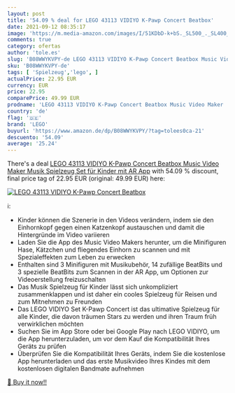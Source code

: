 ```yaml
---
layout: post
title: '54.09 % deal for LEGO 43113 VIDIYO K-Pawp Concert Beatbox'
date: 2021-09-12 08:35:17
image: 'https://m.media-amazon.com/images/I/51KDbD-k+bS._SL500_._SL400_.jpg'
comments: true
category: ofertas
author: 'tole.es'
slug: 'B08WWYKVPY-de LEGO 43113 VIDIYO K-Pawp Concert Beatbox Music Video Maker...'
sku: 'B08WWYKVPY-de'
tags: [ 'Spielzeug','lego', ]
actualPrice: 22.95 EUR
currency: EUR
price: 22.95
comparePrice: 49.99 EUR
prodname: 'LEGO 43113 VIDIYO K-Pawp Concert Beatbox Music Video Maker  Musik Spielzeug Set für Kinder mit AR App'
country: 'de'
flag: '🇩🇪'
brand: 'LEGO'
buyurl: 'https://www.amazon.de/dp/B08WWYKVPY/?tag=tolees0ca-21'
descuento: '54.09'
average: '25.24'
---
```


There's a deal [LEGO 43113 VIDIYO K-Pawp Concert Beatbox Music Video Maker  Musik Spielzeug Set für Kinder mit AR App](https://www.amazon.de/dp/B08WWYKVPY/?tag=tolees0ca-21)  with  54.09 % discount, final price tag of  22.95 EUR (original: 49.99 EUR) here:

[![LEGO 43113 VIDIYO K-Pawp Concert Beatbox](https://m.media-amazon.com/images/I/51KDbD-k+bS._SL500_._SL400_.jpg)](https://www.amazon.de/dp/B08WWYKVPY/?tag=tolees0ca-21)

ℹ️:

- Kinder können die Szenerie in den Videos verändern, indem sie den Einhornkopf gegen einen Katzenkopf austauschen und damit die Hintergründe im Video variieren
- Laden Sie die App des Music Video Makers herunter, um die Minifiguren Hase, Kätzchen und fliegendes Einhorn zu scannen und mit Spezialeffekten zum Leben zu erwecken
- Enthalten sind 3 Minifiguren mit Musikubehör, 14 zufällige BeatBits und 3 spezielle BeatBits zum Scannen in der AR App, um Optionen zur Videoerstellung freizuschalten
- Das Musik Spielzeug für Kinder lässt sich unkompliziert zusammenklappen und ist daher ein cooles Spielzeug für Reisen und zum Mitnehmen zu Freunden
- Das LEGO VIDIYO Set K-Pawp Concert ist das ultimative Spielzeug für alle Kinder, die davon träumen Stars zu werden und ihren Traum früh verwirklichen möchten
- Suchen Sie im App Store oder bei Google Play nach LEGO VIDIYO, um die App herunterzuladen, um vor dem Kauf die Kompatibilität Ihres Geräts zu prüfen
- Überprüfen Sie die Kompatibilität Ihres Geräts, indem Sie die kostenlose App herunterladen und das erste Musikvideo Ihres Kindes mit dem kostenlosen digitalen Bandmate aufnehmen

[🛒 Buy it now!!](https://www.amazon.de/dp/B08WWYKVPY/?tag=tolees0ca-21)
